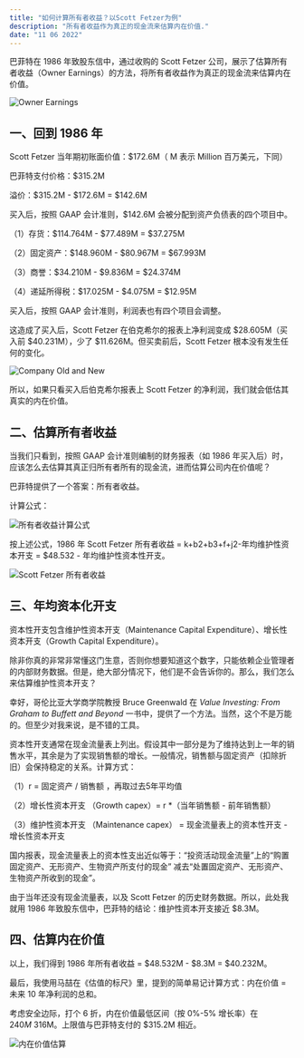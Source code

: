 ```yaml
---
title: "如何计算所有者收益？以Scott Fetzer为例"
description: "所有者收益作为真正的现金流来估算内在价值."
date: "11 06 2022"
---
```


巴菲特在 1986 年致股东信中，通过收购的 Scott Fetzer 公司，展示了估算所有者收益（Owner Earnings）的方法，将所有者收益作为真正的现金流来估算内在价值。

![Owner Earnings](/blogimages/owner-earnings.webp)

## 一、回到 1986 年

Scott Fetzer 当年期初账面价值：$172.6M（ M 表示 Million 百万美元，下同）

巴菲特支付价格：$315.2M

溢价：$315.2M - $172.6M = $142.6M

买入后，按照 GAAP 会计准则，$142.6M 会被分配到资产负债表的四个项目中。

（1）存货：$114.764M - $77.489M = $37.275M

（2）固定资产：$148.960M - $80.967M = $67.993M

（3）商誉：$34.210M - $9.836M = $24.374M

（4）递延所得税：$17.025M - $4.075M = $12.95M

买入后，按照 GAAP 会计准则，利润表也有四个项目会调整。

这造成了买入后，Scott Fetzer 在伯克希尔的报表上净利润变成 $28.605M（买入前 $40.231M），少了 $11.626M。但买卖前后，Scott Fetzer 根本没有发生任何的变化。

![Company Old and New](/blogimages/ScottFetzer.webp)

所以，如果只看买入后伯克希尔报表上 Scott Fetzer 的净利润，我们就会低估其真实的内在价值。

## 二、估算所有者收益

当我们只看到，按照 GAAP 会计准则编制的财务报表（如 1986 年买入后）时，应该怎么去估算其真正归所有者所有的现金流，进而估算公司内在价值呢？

巴菲特提供了一个答案：所有者收益。

计算公式：

![所有者收益计算公式](/blogimages/ownerEarningsCalulate.webp)

按上述公式，1986 年 Scott Fetzer 所有者收益 = k+b2+b3+f+j2-年均维护性资本开支 = $48.532 - 年均维护性资本性开支。


![Scott Fetzer 所有者收益](/blogimages/ownerEarningsCalculation.webp)

## 三、年均资本化开支

资本性开支包含维护性资本开支（Maintenance Capital Expenditure）、增长性资本开支（Growth Capital Expenditure）。

除非你真的非常非常懂这门生意，否则你想要知道这个数字，只能依赖企业管理者的内部财务数据。但是，绝大部分情况下，他们是不会告诉你的。那么，我们怎么来估算维护性资本开支？

幸好，哥伦比亚大学商学院教授 Bruce Greenwald 在 *Value Investing: From Graham to Buffett and Beyond* 一书中，提供了一个方法。当然，这个不是万能的。但至少对我来说，是不错的工具。

资本性开支通常在现金流量表上列出。假设其中一部分是为了维持达到上一年的销售水平，其余是为了实现销售额的增长。一般情况，销售额与固定资产（扣除折旧）会保持稳定的关系。计算方式：

（1）r = 固定资产 / 销售额 ，再取过去5年平均值

（2）增长性资本开支 （Growth capex）= r *（当年销售额 - 前年销售额）

（3）维护性资本开支 （Maintenance capex） =  现金流量表上的资本性开支 - 增长性资本开支

国内报表，现金流量表上的资本性支出近似等于：“投资活动现金流量”上的“购置固定资产、无形资产、生物资产所支付的现金” 减去“处置固定资产、无形资产、生物资产所收到的现金”。

由于当年还没有现金流量表，以及 Scott Fetzer 的历史财务数据。所以，此处我就用 1986 年致股东信中，巴菲特的结论：维护性资本开支接近 $8.3M。

## 四、估算内在价值

以上，我们得到 1986 年所有者收益 = $48.532M - $8.3M = $40.232M。

最后，我使用马喆在《估值的标尺》里，提到的简单易记计算方式：内在价值 = 未来 10 年净利润的总和。

考虑安全边际，打个 6 折，内在价值最低区间（按 0%-5% 增长率）在 $240M~$316M。上限值与巴菲特支付的 $315.2M 相近。

![内在价值估算](/blogimages/mazhe.webp)

